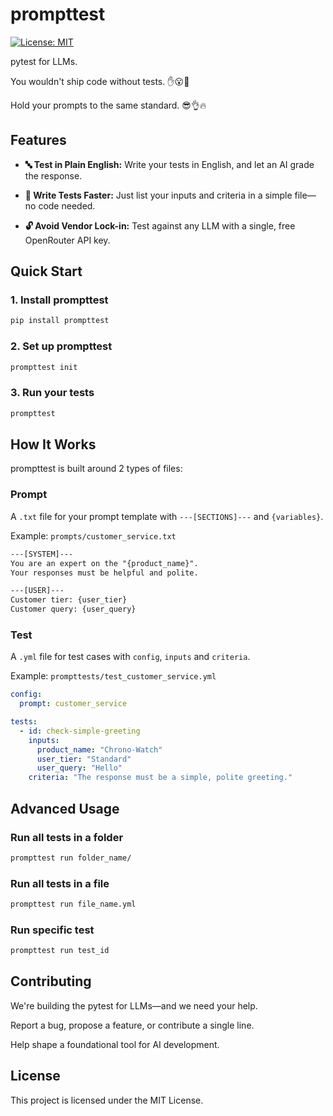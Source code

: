 # prompttest

[![License: MIT](https://img.shields.io/badge/License-MIT-green.svg)](https://opensource.org/licenses/MIT)

pytest for LLMs.

You wouldn't ship code without tests. ✋😮🤚

Hold your prompts to the same standard. 😎👌🔥

## Features

- **🔤 Test in Plain English:** Write your tests in English, and let an AI grade the response.

- **🚀 Write Tests Faster:** Just list your inputs and criteria in a simple file—no code needed.

- **🔓 Avoid Vendor Lock-in:** Test against any LLM with a single, free OpenRouter API key.

## Quick Start

### 1. Install prompttest

```bash
pip install prompttest
```

### 2. Set up prompttest

```bash
prompttest init
```

### 3. Run your tests

```bash
prompttest
```

## How It Works

prompttest is built around 2 types of files:

### Prompt

A `.txt` file for your prompt template with `---[SECTIONS]---` and `{variables}`.

Example: `prompts/customer_service.txt`

```txt
---[SYSTEM]---
You are an expert on the "{product_name}".
Your responses must be helpful and polite.

---[USER]---
Customer tier: {user_tier}
Customer query: {user_query}
```

### Test

A  `.yml` file for test cases with `config`, `inputs` and `criteria`.

Example: `prompttests/test_customer_service.yml`

```yaml
config:
  prompt: customer_service

tests:
  - id: check-simple-greeting
    inputs:
      product_name: "Chrono-Watch"
      user_tier: "Standard"
      user_query: "Hello"
    criteria: "The response must be a simple, polite greeting."
```

## Advanced Usage

### Run all tests in a folder

```bash
prompttest run folder_name/
```

### Run all tests in a file

```bash
prompttest run file_name.yml
```

### Run specific test

```bash
prompttest run test_id
```

## Contributing

We're building the pytest for LLMs—and we need your help.

Report a bug, propose a feature, or contribute a single line.

Help shape a foundational tool for AI development.

## License

This project is licensed under the MIT License.
